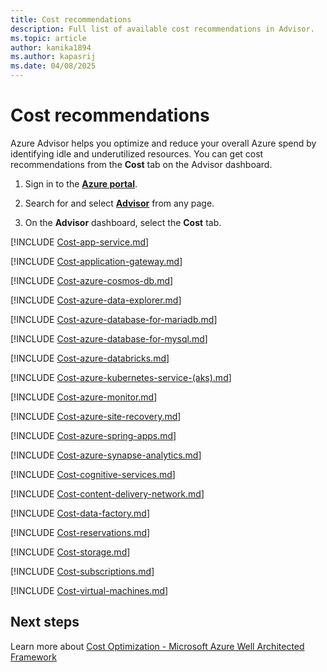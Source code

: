```yaml
---
title: Cost recommendations
description: Full list of available cost recommendations in Advisor.
ms.topic: article
author: kanika1894
ms.author: kapasrij
ms.date: 04/08/2025
---
```


# Cost recommendations

Azure Advisor helps you optimize and reduce your overall Azure spend by identifying idle and underutilized resources. You can get cost recommendations from the **Cost** tab on the Advisor dashboard.

1. Sign in to the [**Azure portal**](https://portal.azure.com).

1. Search for and select [**Advisor**](https://aka.ms/azureadvisordashboard) from any page.

1. On the **Advisor** dashboard, select the **Cost** tab.


[!INCLUDE [Cost-app-service.md](./includes/Cost-app-service.md)]

[!INCLUDE [Cost-application-gateway.md](./includes/Cost-application-gateway.md)]

[!INCLUDE [Cost-azure-cosmos-db.md](./includes/Cost-azure-cosmos-db.md)]

[!INCLUDE [Cost-azure-data-explorer.md](./includes/Cost-azure-data-explorer.md)]

[!INCLUDE [Cost-azure-database-for-mariadb.md](./includes/Cost-azure-database-for-mariadb.md)]

[!INCLUDE [Cost-azure-database-for-mysql.md](./includes/Cost-azure-database-for-mysql.md)]

[!INCLUDE [Cost-azure-databricks.md](./includes/Cost-azure-databricks.md)]

[!INCLUDE [Cost-azure-kubernetes-service-(aks).md](./includes/Cost-azure-kubernetes-service-(aks).md)]

[!INCLUDE [Cost-azure-monitor.md](./includes/Cost-azure-monitor.md)]

[!INCLUDE [Cost-azure-site-recovery.md](./includes/Cost-azure-site-recovery.md)]

[!INCLUDE [Cost-azure-spring-apps.md](./includes/Cost-azure-spring-apps.md)]

[!INCLUDE [Cost-azure-synapse-analytics.md](./includes/Cost-azure-synapse-analytics.md)]

[!INCLUDE [Cost-cognitive-services.md](./includes/Cost-cognitive-services.md)]

[!INCLUDE [Cost-content-delivery-network.md](./includes/Cost-content-delivery-network.md)]

[!INCLUDE [Cost-data-factory.md](./includes/Cost-data-factory.md)]

[!INCLUDE [Cost-reservations.md](./includes/Cost-reservations.md)]

[!INCLUDE [Cost-storage.md](./includes/Cost-storage.md)]

[!INCLUDE [Cost-subscriptions.md](./includes/Cost-subscriptions.md)]

[!INCLUDE [Cost-virtual-machines.md](./includes/Cost-virtual-machines.md)]


## Next steps

Learn more about [Cost Optimization - Microsoft Azure Well Architected Framework](/azure/architecture/framework/cost/overview)
